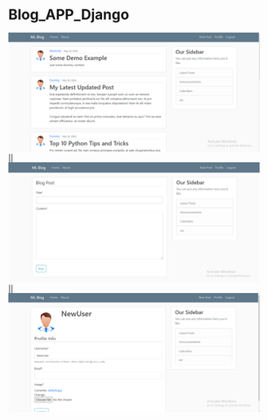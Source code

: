 # Blog_APP_Django

![Home](/readme_images/01.png) || ![Create Post](/readme_images/02.png) || ![Edit Profile](/readme_images/03.png)
